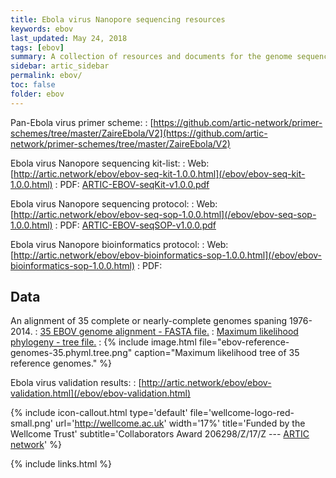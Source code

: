 ```yaml
---
title: Ebola virus Nanopore sequencing resources
keywords: ebov
last_updated: May 24, 2018
tags: [ebov]
summary: A collection of resources and documents for the genome sequencing of Ebola virus (EBOV) using Oxford Nanopore Technology's MinION platform. Includes a tiled primer scheme, complete lab protocol & equipement/reagent list.
sidebar: artic_sidebar
permalink: ebov/
toc: false
folder: ebov
---
```


Pan-Ebola virus primer scheme:
: [https://github.com/artic-network/primer-schemes/tree/master/ZaireEbola/V2](https://github.com/artic-network/primer-schemes/tree/master/ZaireEbola/V2) 

Ebola virus Nanopore sequencing kit-list:
: Web: [http://artic.network/ebov/ebov-seq-kit-1.0.0.html](/ebov/ebov-seq-kit-1.0.0.html)
: PDF: [ARTIC-EBOV-seqKit-v1.0.0.pdf](/files/ARTIC-EBOV-seqKit-v1.0.0.pdf)

Ebola virus Nanopore sequencing protocol:
: Web: [http://artic.network/ebov/ebov-seq-sop-1.0.0.html](/ebov/ebov-seq-sop-1.0.0.html)
: PDF: [ARTIC-EBOV-seqSOP-v1.0.0.pdf](/files/ARTIC-EBOV-seqSOP-v1.0.0.pdf)

Ebola virus Nanopore bioinformatics protocol:
: Web: [http://artic.network/ebov/ebov-bioinformatics-sop-1.0.0.html](/ebov/ebov-bioinformatics-sop-1.0.0.html)
: PDF: 

## Data

An alignment of 35 complete or nearly-complete genomes spaning 1976-2014.
: [35 EBOV genome alignment - FASTA file.](https://github.com/artic-network/ebov/blob/master/reference_genomes/ebov-reference-genomes-35.fasta)
: [Maximum likelihood phylogeny - tree file.](https://github.com/artic-network/ebov/blob/master/reference_genomes/ebov-reference-genomes-35.phyml.tree)
: {% include image.html file="ebov-reference-genomes-35.phyml.tree.png" caption="Maximum likelihood tree of 35 reference genomes." %}

Ebola virus validation results:
: [http://artic.network/ebov/ebov-validation.html](/ebov/ebov-validation.html)


{% include icon-callout.html
type='default'
file='wellcome-logo-red-small.png'
url='http://wellcome.ac.uk'
width='17%'
title='Funded by the Wellcome Trust'
subtitle='Collaborators Award 206298/Z/17/Z --- <a href="artic.network">ARTIC network</a>'
%}

{% include links.html %}
